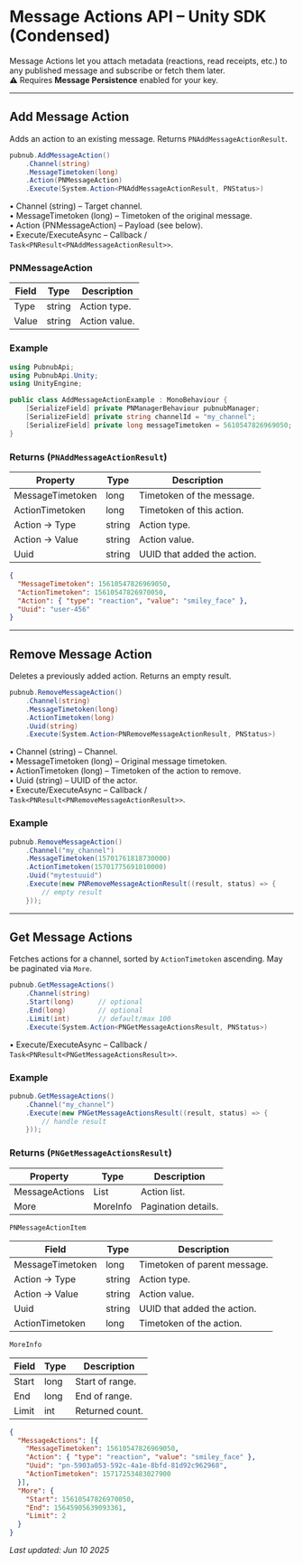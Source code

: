 # Message Actions API – Unity SDK (Condensed)

Message Actions let you attach metadata (reactions, read receipts, etc.) to any published message and subscribe or fetch them later.  
⚠️ Requires **Message Persistence** enabled for your key.

---

## Add Message Action

Adds an action to an existing message. Returns `PNAddMessageActionResult`.

```csharp
pubnub.AddMessageAction()  
    .Channel(string)  
    .MessageTimetoken(long)  
    .Action(PNMessageAction)  
    .Execute(System.Action<PNAddMessageActionResult, PNStatus>)  
```
• Channel (string) – Target channel.  
• MessageTimetoken (long) – Timetoken of the original message.  
• Action (PNMessageAction) – Payload (see below).  
• Execute/ExecuteAsync – Callback / `Task<PNResult<PNAddMessageActionResult>>`.

### PNMessageAction

| Field | Type | Description |
|-------|------|-------------|
| Type  | string | Action type. |
| Value | string | Action value. |

### Example

```csharp
using PubnubApi;
using PubnubApi.Unity;
using UnityEngine;

public class AddMessageActionExample : MonoBehaviour {
    [SerializeField] private PNManagerBehaviour pubnubManager;
    [SerializeField] private string channelId = "my_channel";
    [SerializeField] private long messageTimetoken = 5610547826969050;
}
```

### Returns (`PNAddMessageActionResult`)

| Property | Type | Description |
|----------|------|-------------|
| MessageTimetoken | long | Timetoken of the message. |
| ActionTimetoken  | long | Timetoken of this action. |
| Action → Type    | string | Action type. |
| Action → Value   | string | Action value. |
| Uuid             | string | UUID that added the action. |

```json
{
  "MessageTimetoken": 15610547826969050,
  "ActionTimetoken": 15610547826970050,
  "Action": { "type": "reaction", "value": "smiley_face" },
  "Uuid": "user-456"
}
```

---

## Remove Message Action

Deletes a previously added action. Returns an empty result.

```csharp
pubnub.RemoveMessageAction()  
    .Channel(string)  
    .MessageTimetoken(long)  
    .ActionTimetoken(long)  
    .Uuid(string)  
    .Execute(System.Action<PNRemoveMessageActionResult, PNStatus>)  
```
• Channel (string) – Channel.  
• MessageTimetoken (long) – Original message timetoken.  
• ActionTimetoken (long) – Timetoken of the action to remove.  
• Uuid (string) – UUID of the actor.  
• Execute/ExecuteAsync – Callback / `Task<PNResult<PNRemoveMessageActionResult>>`.

### Example

```csharp
pubnub.RemoveMessageAction()
    .Channel("my_channel")
    .MessageTimetoken(15701761818730000)
    .ActionTimetoken(15701775691010000)
    .Uuid("mytestuuid")
    .Execute(new PNRemoveMessageActionResult((result, status) => {
        // empty result
    }));
```

---

## Get Message Actions

Fetches actions for a channel, sorted by `ActionTimetoken` ascending. May be paginated via `More`.

```csharp
pubnub.GetMessageActions()  
    .Channel(string)  
    .Start(long)      // optional
    .End(long)        // optional
    .Limit(int)       // default/max 100
    .Execute(System.Action<PNGetMessageActionsResult, PNStatus>)  
```
• Execute/ExecuteAsync – Callback / `Task<PNResult<PNGetMessageActionsResult>>`.

### Example

```csharp
pubnub.GetMessageActions()
    .Channel("my_channel")
    .Execute(new PNGetMessageActionsResult((result, status) => {
        // handle result
    }));
```

### Returns (`PNGetMessageActionsResult`)

| Property | Type | Description |
|----------|------|-------------|
| MessageActions | List<PNMessageActionItem> | Action list. |
| More           | MoreInfo                 | Pagination details. |

`PNMessageActionItem`  

| Field | Type | Description |
|-------|------|-------------|
| MessageTimetoken | long   | Timetoken of parent message. |
| Action → Type    | string | Action type. |
| Action → Value   | string | Action value. |
| Uuid             | string | UUID that added the action. |
| ActionTimetoken  | long   | Timetoken of the action. |

`MoreInfo`  

| Field | Type | Description |
|-------|------|-------------|
| Start | long | Start of range. |
| End   | long | End of range. |
| Limit | int  | Returned count. |

```json
{
  "MessageActions": [{
    "MessageTimetoken": 15610547826969050,
    "Action": { "type": "reaction", "value": "smiley_face" },
    "Uuid": "pn-5903a053-592c-4a1e-8bfd-81d92c962968",
    "ActionTimetoken": 15717253483027900
  }],
  "More": {
    "Start": 15610547826970050,
    "End": 15645905639093361,
    "Limit": 2
  }
}
```

_Last updated: Jun 10 2025_